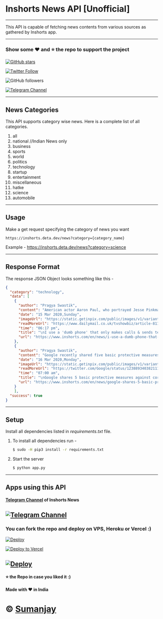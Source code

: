 # Inshorts News API [Unofficial]
---
This API is capable of fetching news contents from various sources as gathered by Inshorts app.

---
### Show some :heart: and :star: the repo to support the project

[![GitHub stars](https://img.shields.io/github/stars/cyberboysumanjay/inshorts-news-api.svg?style=social&label=Star)](https://github.com/cyberboysumanjay/Inshorts-News-API)

[![Twitter Follow](https://img.shields.io/twitter/follow/cyberboysj.svg?style=social)](https://twitter.com/CyberboySj)

![GitHub followers](https://img.shields.io/github/followers/cyberboysumanjay.svg?style=social&label=Follow)

[![Telegram Channel](https://img.shields.io/badge/Telegram-Channel-orange)](https://t.me/sjprojects)

---

## News Categories

This API supports category wise news. Here is a complete list of all categories.

1. all
2. national //Indian News only
3. business
4. sports
5. world
6. politics
7. technology
8. startup
9. entertainment
10. miscellaneous
11. hatke
12. science
13. automobile

---

## Usage

Make a get request specifying the category of news you want
```
https://inshorts.deta.dev/news?category={category_name}
```
Example - https://inshorts.deta.dev/news?category=science

---

## Response Format

The response JSON Object looks something like this - 

```JSON
{
  "category": "technology",
  "data": [
    {
      "author": "Pragya Swastik",
      "content": "American actor Aaron Paul, who portrayed Jesse Pinkman in 'Breaking Bad', revealed that he uses a 'credit card-sized dumb phone' that cannot store any apps and can only make calls and send texts. \"There's no camera or emailing,\" Paul said, adding that he's planning to buy a flip phone. \"I haven't owned a computer in over 10 years,\" he added.",
      "date": "15 Mar 2020,Sunday",
      "imageUrl": "https://static.getinpix.com/public/images/v1/variants/jpg/m/2020/03_mar/15_sun/img_1584273701082_423.jpg",
      "readMoreUrl": "https://www.dailymail.co.uk/tvshowbiz/article-8111761/Breaking-Bad-star-Aaron-Paul-reveals-owned-computer-decade-prefers-FLIP-PHONE.html?utm_campaign=fullarticle&utm_medium=referral&utm_source=inshorts ",
      "time": "06:17 pm",
      "title": "\nI use a 'dumb phone' that only makes calls & sends texts: 'Breaking Bad' actor\n",
      "url": "https://www.inshorts.com/en/news/i-use-a-dumb-phone-that-only-makes-calls-sends-texts-breaking-bad-actor-1584276455594"
    },
    {
      "author": "Pragya Swastik",
      "content": "Google recently shared five basic protective measures against coronavirus that can be followed by people worldwide. These include washing hands often, coughing into the elbow, not touching the face, staying over three feet apart from others and staying at home on feeling sick. Google engineers are also building a website to screen potential coronavirus patients in the US.",
      "date": "16 Mar 2020,Monday",
      "imageUrl": "https://static.getinpix.com/public/images/v1/variants/jpg/m/2020/03_mar/15_sun/img_1584292734587_739.jpg",
      "readMoreUrl": "https://twitter.com/Google/status/1238893403821113344?s=20&utm_campaign=fullarticle&utm_medium=referral&utm_source=inshorts ",
      "time": "07:00 am",
      "title": "\nGoogle shares 5 basic protective measures against coronavirus\n",
      "url": "https://www.inshorts.com/en/news/google-shares-5-basic-protective-measures-against-coronavirus-1584322241969"
    }
    ],
  "success": true
}
```
---
## Setup

Install all dependencies listed in *requirements.txt* file. 

1. To install all dependencies run - 

    ```bash
    $ sudo -H pip3 install -r requirements.txt
    ```

2. Start the server

    ```bash 
    $ python app.py
    ```
---
## Apps using this API
#### [Telegram Channel](https://telegram.dog/inshortschannel) of Inshorts News
[![Telegram Channel](https://img.shields.io/endpoint?color=neon&style=flat-square&url=https%3A%2F%2Ftg.sumanjay.workers.dev%2Finshortschannel)](https://telegram.dog/inshortschannel)
---

### You can fork the repo and deploy on VPS, Heroku or Vercel :)  
[![Deploy](https://www.herokucdn.com/deploy/button.svg)](https://heroku.com/deploy?template=https://github.com/cyberboysumanjay/Inshorts-News-API/tree/master)

[![Deploy to Vercel](https://vercel.com/button)](https://vercel.com/import/project?template=https://github.com/cyberboysumanjay/Inshorts-News-API/tree/master)

[![Deploy](https://button.deta.dev/1/svg)](https://go.deta.dev/deploy?repo=https://github.com/cyberboysumanjay/Inshorts-News-API)
---
#### :star: the Repo in case you liked it :)
#### Made with :heart: in India

# © [Sumanjay](https://cyberboysumanjay.github.io)

